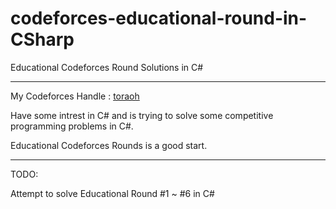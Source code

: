 # codeforces-educational-round-in-CSharp
Educational Codeforces Round Solutions in C#

-----

My Codeforces Handle : [toraoh](http://codeforces.com/profile/toraoh) 

Have some intrest in C# and is trying to solve some competitive programming problems in C#. 

Educational Codeforces Rounds is a good start.

-----

TODO:

Attempt to solve Educational Round #1 ~ #6 in C#

